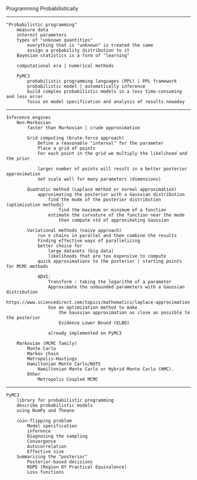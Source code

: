Programming Probabilistically

--------------------------------------------------------------------------
    "Probabilistic programming"
        measure data
        interest parameters
        types of "unknown quantities"
            everything that is "unknown" is treated the same
            assign a probability distribution to it
        Bayesian statistics is a form of "learning"

        computational era | numerical methods
        
        PyMC3
            probabilistic programming languages (PPL) | PPL framework
            probabilistic model | automatically inference
            build complex probabilistic models in a less time-consuming and less error
            focus on model specification and analysis of results nowaday

--------------------------------------------------------------------------
    Inference engines
        Non-Markovian
            faster than Markovian | crude approximation

            Grid computing (brute-force approach)
                Define a reasonable "interval" for the parameter
                Place a grid of points
                For each point in the grid we multiply the likelihood and the prior

                larger number of points will result in a better posterior approximation
                not scale well for many parameters (dimensions)

            Quadratic method (Laplace method or normal approximation)
                approximating the posterior with a Gaussian distribution
                    find the mode of the posterior distribution (optimization methods)
                        find the maximum or minimum of a function
                    estimate the curvature of the function near the mode
                        then compute std of approximating Gaussian

            Variational methods (naive approach)
                run n chains in parallel and then combine the results
                Finding effective ways of parallelizing
                better choice for 
                    large datasets (big data)
                    likelihoods that are too expensive to compute
                quick approximations to the posterior | starting points for MCMC methods
            
                ADVI:
                    Transform : taking the logarithm of a parameter
                    Approximate the unbounded parameters with a Gaussian distribution
                        https://www.sciencedirect.com/topics/mathematics/laplace-approximation
                    Use an optimization method to make 
                        the Gaussian approximation as close as possible to the posterior
                        Evidence Lower Bound (ELBO)

                    already implemented on PyMC3

        Markovian (MCMC family)
            Monte Carlo
            Markov chain
            Metropolis-Hastings
            Hamiltonian Monte Carlo/NUTS
                Hamiltonian Monte Carlo or Hybrid Monte Carlo (HMC).
            Other
                Metropolis Coupled MCMC

--------------------------------------------------------------------------
    PyMC3
        library for probabilistic programming
        describe probabilistic models
        using NumPy and Theano

        coin-flipping problem
            Model specification
            inference
            Diagnosing the sampling
            Convergence
            Autocorrelation
            Effective size
        Summarizing the "posterior"
            Posterior-based decisions
            ROPE (Region Of Practical Equivalence)
            Loss functions